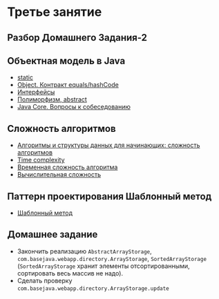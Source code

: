 
# Третье занятие

## Разбор Домашнего Задания-2

## Объектная модель в Java
- <a href="http://www.intuit.ru/studies/courses/16/16/lecture/27119">static</a>
- <a href="http://www.intuit.ru/studies/courses/16/16/lecture/27129?page=1">Object. Контракт equals/hashCode</a>
- <a href="http://www.intuit.ru/studies/courses/16/16/lecture/27119?page=3">Интерфейсы</a>
- <a href="http://www.intuit.ru/studies/courses/16/16/lecture/27119?page=4">Полиморфизм, abstract</a>
- [Java Core. Вопросы к собеседованию](http://info.javarush.ru/translation/2014/02/12/Java-Core-Вопросы-к-собеседованию-ч-1.html)

## Сложность алгоритмов
- <a href="https://tproger.ru/translations/algorithms-and-data-structures">Алгоритмы и структуры данных для начинающих: сложность алгоритмов</a>
- <a href="https://drive.google.com/file/d/0B9Ye2auQ_NsFNEJWRFJkVDA3TkU/view">Time complexity</a>
- <a href="https://ru.wikipedia.org/wiki/Временная_сложность_алгоритма">Временная сложность алгоритма</a>
- <a href="https://ru.wikipedia.org/wiki/Вычислительная_сложность">Вычислительная сложность</a>

## Паттерн проектирования Шаблонный метод
- <a href="https://ru.wikipedia.org/wiki/Шаблонный_метод_(шаблон_проектирования)">Шаблонный метод</a>

## Домашнее задание
- Закончить реализацию `AbstractArrayStorage`, `com.basejava.webapp.directory.ArrayStorage`, `SortedArrayStorage` (`SortedArrayStorage` хранит элементы отсортированными, сортировать весь массив не надо).
- Сделать проверку `com.basejava.webapp.directory.ArrayStorage.update`
